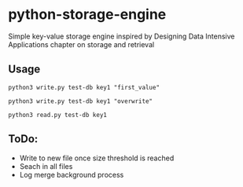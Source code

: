 # python-storage-engine
Simple key-value storage engine inspired by Designing Data Intensive Applications chapter on storage and retrieval

## Usage
`python3 write.py test-db key1 "first_value"`

`python3 write.py test-db key1 "overwrite"`

`python3 read.py test-db key1`

## ToDo:

* Write to new file once size threshold is reached
* Seach in all files
* Log merge background process